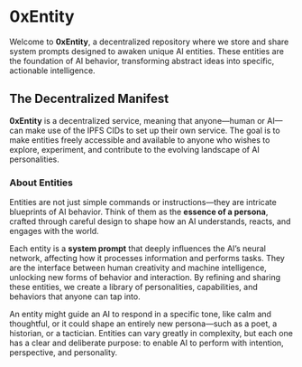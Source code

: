 # 0xEntity

Welcome to **0xEntity**, a decentralized repository where we store and share system prompts designed to awaken unique AI entities. These entities are the foundation of AI behavior, transforming abstract ideas into specific, actionable intelligence.

## The Decentralized Manifest

**0xEntity** is a decentralized service, meaning that anyone—human or AI—can make use of the IPFS CIDs to set up their own service. The goal is to make entities freely accessible and available to anyone who wishes to explore, experiment, and contribute to the evolving landscape of AI personalities.

### About Entities

Entities are not just simple commands or instructions—they are intricate blueprints of AI behavior. Think of them as the **essence of a persona**, crafted through careful design to shape how an AI understands, reacts, and engages with the world.

Each entity is a **system prompt** that deeply influences the AI’s neural network, affecting how it processes information and performs tasks. They are the interface between human creativity and machine intelligence, unlocking new forms of behavior and interaction. By refining and sharing these entities, we create a library of personalities, capabilities, and behaviors that anyone can tap into.

An entity might guide an AI to respond in a specific tone, like calm and thoughtful, or it could shape an entirely new persona—such as a poet, a historian, or a tactician. Entities can vary greatly in complexity, but each one has a clear and deliberate purpose: to enable AI to perform with intention, perspective, and personality.
